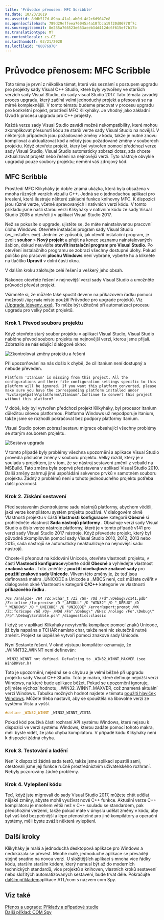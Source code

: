 ```yaml
---
title: 'Průvodce přenosem: MFC Scribble'
ms.date: 10/23/2019
ms.assetid: 8ddb517d-89ba-41a1-ab0d-4d2c6d9047e8
ms.openlocfilehash: 789d29effeea76045a4a10fbca19f20d06778f7c
ms.sourcegitcommit: 8e285a766523e653aeeb34d412dc6f615ef7b17b
ms.translationtype: MT
ms.contentlocale: cs-CZ
ms.lasthandoff: 03/21/2020
ms.locfileid: "80076970"
---
```

# <a name="porting-guide-mfc-scribble"></a>Průvodce přenosem: MFC Scribble

Toto téma je první z několika témat, která vás seznámí s postupem upgradu pro projekty sady Visual C++ Studio, které byly vytvořeny ve starších verzích sady Visual Studio, do sady visual Studio 2017. Tato témata zavádějí proces upgradu, který začíná velmi jednoduchý projekt a přesouvá se na mírně komplexnější. V tomto tématu budeme pracovat v procesu upgradu pro konkrétní projekt, prostředí MFC Klikyháky. Je vhodný jako základní Úvod k procesu upgradu pro C++ projekty.

Každá verze sady Visual Studio zavádí možné nekompatibility, které mohou zkomplikovat přesunutí kódu ze starší verze sady Visual Studio na novější. V některých případech jsou požadované změny v kódu, takže je nutné znovu kompilovat a aktualizovat kód a někdy jsou požadované změny v souborech projektu. Když otevřete projekt, který byl vytvořen pomocí předchozí verze sady Visual Studio, Visual Studio automaticky zobrazí dotaz, zda chcete aktualizovat projekt nebo řešení na nejnovější verzi. Tyto nástroje obvykle upgradují pouze soubory projektu; nemění váš zdrojový kód.

## <a name="mfc-scribble"></a>MFC Scribble

Prostředí MFC Klikyháky je dobře známá ukázka, která byla obsažena v mnoha různých verzích vizuálu C++. Jedná se o jednoduchou aplikaci pro kreslení, která ilustruje některé základní funkce knihovny MFC. K dispozici jsou různé verze, včetně spravovaných i nativních verzí kódu. V tomto příkladu jsme našli starou verzi Klikyháky v nativním kódu ze sady Visual Studio 2005 a otevřeli ji v aplikaci Visual Studio 2017.

Než se pokusíte o upgrade, ujistěte se, že máte nainstalovanou pracovní úlohu Windows. Otevřete instalační program sady Visual Studio (vs_installer. exe). Jedním ze způsobů, jak otevřít instalační program, je zvolit **soubor** > **Nový projekt** a přejít na konec seznamu nainstalovaných šablon, dokud neuvidíte **otevřít instalační program pro Visual Studio**. Po otevření instalačního programu se zobrazí všechny dostupné úlohy. Pokud políčko pro pracovní **plochu Windows** není vybrané, vyberte ho a klikněte na tlačítko **Upravit** v dolní části okna.

V dalším kroku zálohujte celé řešení a veškerý jeho obsah.

Nakonec otevřete řešení v nejnovější verzi sady Visual Studio a umožněte průvodci převést projekt.

Všimněte si, že můžete také spustit devenv na příkazovém řádku pomocí možnosti `/Upgrade` místo použití Průvodce pro upgrade projektů. Viz [/Upgrade (devenv. exe)](/visualstudio/ide/reference/upgrade-devenv-exe). To může být užitečné při automatizaci procesu upgradu pro velký počet projektů.

### <a name="step-1-converting-the-project-file"></a>Krok 1. Převod souboru projektu

Když otevřete starý soubor projektu v aplikaci Visual Studio, Visual Studio nabídne převod souboru projektu na nejnovější verzi, kterou jsme přijali. Zobrazilo se následující dialogové okno:

![Zkontrolovat změny projektu a řešení](../porting/media/scribbleprojectupgrade.PNG "Zkontrolovat změny projektu a řešení")

Při upozorňování na nás došlo k chybě, že cíl Itanium není dostupný a nebude převeden.

```Output
Platform 'Itanium' is missing from this project. All the configurations and their file configuration settings specific to this platform will be ignored. If you want this platform converted, please make sure you have the corresponding platform installed under '%vctargetpath%\platforms\Itanium'.Continue to convert this project without this platform?
```

V době, kdy byl vytvořen předchozí projekt Klikyháky, byl procesor Itanium důležitou cílovou platformou. Platforma Windows už nepodporuje Itanium, takže jsme se rozhodli pokračovat bez podpory platformy Itanium.

Visual Studio potom zobrazí sestavu migrace obsahující všechny problémy se starým souborem projektu.

![Sestava upgradu](../porting/media/scribblemigrationreport.PNG "Sestava upgradu")

V tomto případě byly problémy všechna upozornění a aplikace Visual Studio provedla příslušné změny v souboru projektu. Velký rozdíl, který je v souladu s projektem, je v tom, že se nástroj sestavení změnil z vcbuild na MSBuild. Tato změna byla poprvé představena v aplikaci Visual Studio 2010. Další změny zahrnují jiné uspořádání sekvence prvků v samotném souboru projektu. Žádný z problémů není u tohoto jednoduchého projektu potřeba další pozornost.

### <a name="step-2-getting-it-to-build"></a>Krok 2. Získání sestavení

Před sestavením zkontrolujeme sadu nástrojů platformy, abychom věděli, jaká verze kompilátoru systém projektu používá. V dialogovém okně Vlastnosti projektu v části **Vlastnosti konfigurace**v kategorii **Obecné** si prohlédněte vlastnost **Sada nástrojů platformy** . Obsahuje verzi sady Visual Studio a číslo verze nástroje platformy, které je v tomto případě v141 pro verzi sady Visual Studio 2017 nástroje. Když převedete projekt, který byl původně zkompilován pomocí sady Visual Studio 2010, 2012, 2013 nebo 2015, sada nástrojů se automaticky neaktualizuje na nejnovější sadu nástrojů.

Chcete-li přepnout na kódování Unicode, otevřete vlastnosti projektu, v části **Vlastnosti konfigurace**vyberte oddíl **Obecné** a vyhledejte vlastnost **znaková sada** . Toto změňte z **použití vícebajtové znakové sady** pro **použití znakové sady Unicode**. Vlivem této změny je, že teď jsou definovaná makra _UNICODE a Unicode a _MBCS není, což můžete ověřit v dialogovém okně Vlastnosti v kategorii **C/C++**  kategorie ve vlastnosti **příkazového řádku** .

```Output
/GS /analyze- /W4 /Zc:wchar_t /Zi /Gm- /Od /Fd".\Debug\vc141.pdb" /Zc:inline /fp:precise /D "_AFXDLL" /D "WIN32" /D "_DEBUG" /D "_WINDOWS" /D "_UNICODE" /D "UNICODE" /errorReport:prompt /WX /Zc:forScope /Gd /Oy- /MDd /Fa".\Debug\" /EHsc /nologo /Fo".\Debug\" /Fp".\Debug\Scribble.pch" /diagnostics:classic
```

I když se v aplikaci Klikyháky nevytvořila kompilace pomocí znaků Unicode, již byla napsána s TCHAR namísto char, takže není nic skutečně nutné změnit. Projekt se úspěšně vytvoří pomocí znakové sady Unicode.

Nyní Sestavte řešení. V okně výstupu kompilátor oznamuje, že _WINNT32_WINNT není definován:

```Output
_WIN32_WINNT not defined. Defaulting to _WIN32_WINNT_MAXVER (see WinSDKVer.h)
```

Toto je upozornění, nejedná se o chybu a je velmi běžné při upgradu projektu sady Visual C++ Studio. Toto je makro, které definuje nejnižší verzi Windows, na které bude aplikace běžet. Pokud se upozornění ignoruje, přijměte výchozí hodnotu, _WIN32_WINNT_MAXVER, což znamená aktuální verzi Windows. Tabulku možných hodnot najdete v tématu [použití hlaviček Windows](/windows/win32/WinProg/using-the-windows-headers). Můžete třeba nastavit, aby se spouštěla na libovolné verzi ze systému Vista a vyšší.

```cpp
#define _WIN32_WINNT _WIN32_WINNT_VISTA
```

Pokud kód používá části rozhraní API systému Windows, které nejsou k dispozici ve verzi systému Windows, kterou zadáte pomocí tohoto makra, měli byste vidět, že jako chyba kompilátoru. V případě kódu Klikyháky není k dispozici žádná chyba.

### <a name="step-3-testing-and-debugging"></a>Krok 3. Testování a ladění

Není k dispozici žádná sada testů, takže jsme aplikaci spustili sami, otestovali jsme její funkce ručně prostřednictvím uživatelského rozhraní. Nebyly pozorovány žádné problémy.

### <a name="step-4-improve-the-code"></a>Krok 4. Vylepšení kódu

Teď, když jste migrovali do sady Visual Studio 2017, můžete chtít udělat nějaké změny, abyste mohli využívat nové C++ funkce. Aktuální verze C++ kompilátoru je mnohem větší než v C++ souladu se standardem, pak předchozími verzemi, takže pokud máte v úmyslu udělat změny v kódu, aby byl váš kód bezpečnější a lépe přenositelné pro jiné kompilátory a operační systémy, měli byste zvážit některá vylepšení.

## <a name="next-steps"></a>Další kroky

Klikyháky je malá a jednoduchá desktopová aplikace pro Windows a nedokázala se převést. Mnohé malé, jednoduché aplikace se převádějí stejně snadno na novou verzi.  U složitějších aplikací s mnoha více řádky kódu, starším starším kódem, který nemusí být až do moderních technických standardů, více projektů a knihoven, vlastních kroků sestavení nebo složitých automatizovaných sestavení, bude trvat déle. Pokračujte [dalším příkladem](../porting/porting-guide-com-spy.md)aplikace ATL/com s názvem com Spy.

## <a name="see-also"></a>Viz také

[Přenos a upgrade: Příklady a případové studie](../porting/porting-and-upgrading-examples-and-case-studies.md)<br/>
[Další příklad: COM Spy](../porting/porting-guide-com-spy.md)
